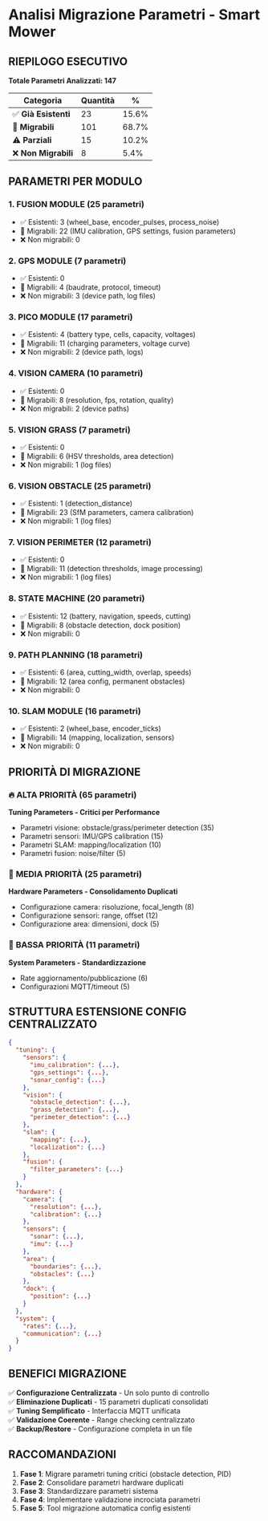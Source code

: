 # Analisi Migrazione Parametri - Smart Mower

## RIEPILOGO ESECUTIVO

**Totale Parametri Analizzati: 147**

| Categoria | Quantità | % |
|-----------|----------|---|
| ✅ **Già Esistenti** | 23 | 15.6% |
| 🔄 **Migrabili** | 101 | 68.7% |
| ⚠️ **Parziali** | 15 | 10.2% |
| ❌ **Non Migrabili** | 8 | 5.4% |

## PARAMETRI PER MODULO

### 1. FUSION MODULE (25 parametri)
- ✅ Esistenti: 3 (wheel_base, encoder_pulses, process_noise)
- 🔄 Migrabili: 22 (IMU calibration, GPS settings, fusion parameters)
- ❌ Non migrabili: 0

### 2. GPS MODULE (7 parametri)  
- ✅ Esistenti: 0
- 🔄 Migrabili: 4 (baudrate, protocol, timeout)
- ❌ Non migrabili: 3 (device path, log files)

### 3. PICO MODULE (17 parametri)
- ✅ Esistenti: 4 (battery type, cells, capacity, voltages)
- 🔄 Migrabili: 11 (charging parameters, voltage curve)
- ❌ Non migrabili: 2 (device path, logs)

### 4. VISION CAMERA (10 parametri)
- ✅ Esistenti: 0  
- 🔄 Migrabili: 8 (resolution, fps, rotation, quality)
- ❌ Non migrabili: 2 (device paths)

### 5. VISION GRASS (7 parametri)
- ✅ Esistenti: 0
- 🔄 Migrabili: 6 (HSV thresholds, area detection)
- ❌ Non migrabili: 1 (log files)

### 6. VISION OBSTACLE (25 parametri)
- ✅ Esistenti: 1 (detection_distance)
- 🔄 Migrabili: 23 (SfM parameters, camera calibration)
- ❌ Non migrabili: 1 (log files)

### 7. VISION PERIMETER (12 parametri)
- ✅ Esistenti: 0
- 🔄 Migrabili: 11 (detection thresholds, image processing)
- ❌ Non migrabili: 1 (log files)

### 8. STATE MACHINE (20 parametri)
- ✅ Esistenti: 12 (battery, navigation, speeds, cutting)
- 🔄 Migrabili: 8 (obstacle detection, dock position)
- ❌ Non migrabili: 0

### 9. PATH PLANNING (18 parametri)
- ✅ Esistenti: 6 (area, cutting_width, overlap, speeds)
- 🔄 Migrabili: 12 (area config, permanent obstacles)
- ❌ Non migrabili: 0

### 10. SLAM MODULE (16 parametri)
- ✅ Esistenti: 2 (wheel_base, encoder_ticks)
- 🔄 Migrabili: 14 (mapping, localization, sensors)
- ❌ Non migrabili: 0

## PRIORITÀ DI MIGRAZIONE

### 🔥 **ALTA PRIORITÀ (65 parametri)**
**Tuning Parameters - Critici per Performance**
- Parametri visione: obstacle/grass/perimeter detection (35)
- Parametri sensori: IMU/GPS calibration (15) 
- Parametri SLAM: mapping/localization (10)
- Parametri fusion: noise/filter (5)

### 🔶 **MEDIA PRIORITÀ (25 parametri)**  
**Hardware Parameters - Consolidamento Duplicati**
- Configurazione camera: risoluzione, focal_length (8)
- Configurazione sensori: range, offset (12)
- Configurazione area: dimensioni, dock (5)

### 🔵 **BASSA PRIORITÀ (11 parametri)**
**System Parameters - Standardizzazione**
- Rate aggiornamento/pubblicazione (6)
- Configurazioni MQTT/timeout (5)

## STRUTTURA ESTENSIONE CONFIG CENTRALIZZATO

```json
{
  "tuning": {
    "sensors": {
      "imu_calibration": {...},
      "gps_settings": {...},
      "sonar_config": {...}
    },
    "vision": {
      "obstacle_detection": {...},
      "grass_detection": {...}, 
      "perimeter_detection": {...}
    },
    "slam": {
      "mapping": {...},
      "localization": {...}
    },
    "fusion": {
      "filter_parameters": {...}
    }
  },
  "hardware": {
    "camera": {
      "resolution": {...},
      "calibration": {...}
    },
    "sensors": {
      "sonar": {...},
      "imu": {...}
    },
    "area": {
      "boundaries": {...},
      "obstacles": {...}
    },
    "dock": {
      "position": {...}
    }
  },
  "system": {
    "rates": {...},
    "communication": {...}
  }
}
```

## BENEFICI MIGRAZIONE

✅ **Configurazione Centralizzata** - Un solo punto di controllo  
✅ **Eliminazione Duplicati** - 15 parametri duplicati consolidati  
✅ **Tuning Semplificato** - Interfaccia MQTT unificata  
✅ **Validazione Coerente** - Range checking centralizzato  
✅ **Backup/Restore** - Configurazione completa in un file  

## RACCOMANDAZIONI

1. **Fase 1**: Migrare parametri tuning critici (obstacle detection, PID)
2. **Fase 2**: Consolidare parametri hardware duplicati  
3. **Fase 3**: Standardizzare parametri sistema
4. **Fase 4**: Implementare validazione incrociata parametri
5. **Fase 5**: Tool migrazione automatica config esistenti
